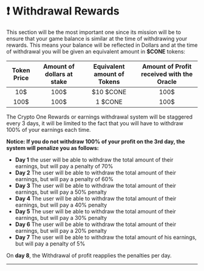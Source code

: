 # ❗ Withdrawal Rewards

This section will be the most important one since its mission will be to ensure that your game balance is similar at the time of withdrawing your rewards. This means your balance will be reflected in Dollars and at the time of withdrawal you will be given an equivalent amount in **$CONE** tokens:

| Token Price | Amount of dollars at stake | Equivalent amount of Tokens | Amount of Profit received with the Oracle |
| :---------: | :------------------------: | :-------------------------: | :---------------------------------------: |
|     10$     |            100$            |          $10 $CONE          |                    100$                   |
|     100$    |            100$            |           1 $CONE           |                    100$                   |



The Crypto One Rewards or earnings withdrawal system will be staggered every 3 days, it will be limited to the fact that you will have to withdraw 100% of your earnings each time.

**Notice: If you do not withdraw 100% of your profit on the 3rd day, the system will penalize you as follows:**

* **Day 1** the user will be able to withdraw the total amount of their earnings, but will pay a penalty of 70%
* **Day 2** The user will be able to withdraw the total amount of their earnings, but will pay a penalty of 60%
* **Day 3** The user will be able to withdraw the total amount of their earnings, but will pay a 50% penalty
* **Day 4** The user will be able to withdraw the total amount of their earnings, but will pay a 40% penalty
* **Day 5** The user will be able to withdraw the total amount of their earnings, but will pay a 30% penalty
* **Day 6** The user will be able to withdraw the total amount of their earnings, but will pay a 20% penalty
* **Day 7** The user will be able to withdraw the total amount of his earnings, but will pay a penalty of 5%

On **day 8**, the Withdrawal of profit reapplies the penalties per day.

***
